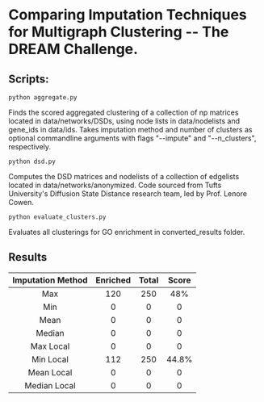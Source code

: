# Comparing Imputation Techniques for Multigraph Clustering -- The DREAM Challenge.

## Scripts:

```
python aggregate.py
```

Finds the scored aggregated clustering of a collection of np matrices
located in data/networks/DSDs, using node lists in data/nodelists and
gene_ids in data/ids. Takes imputation method and number of clusters as
optional commandline arguments with flags "--impute" and "--n_clusters",
respectively.

```
python dsd.py
```

Computes the DSD matrices and nodelists of a collection of edgelists
located in data/networks/anonymized. Code sourced from Tufts University's
Diffusion State Distance research team, led by Prof. Lenore Cowen. 

```
python evaluate_clusters.py
```

Evaluates all clusterings for GO enrichment in converted_results folder.

## Results

| Imputation Method | Enriched | Total | Score |
|:-----------------:|:--------:|:-----:|:------:
| Max               |  120    | 250   | 48%    |
| Min               | 0 | 0  | 0 |
| Mean              | 0 | 0  | 0 |
| Median            | 0 | 0  | 0 |
| Max Local         | 0 | 0  | 0 |
| Min Local         | 112 | 250  | 44.8% |
| Mean Local		| 0 | 0  | 0 |
| Median Local      | 0 | 0  | 0 |


